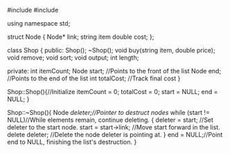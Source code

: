 #include <iostream>
#include <cstdlib>

using namespace std;


struct Node
{
    Node* link;
    string item
    double cost;
};

class Shop
{
public:
  Shop();
  ~Shop();
  void buy(string item, double price);
  void remove;
  void sort;
  void output;
  int length;
  
private:
  int itemCount;
  Node start; //Points to the front of the list
  Node end; //Points to the end of the list
  int totalCost; //Track final cost
}

Shop::Shop(){//Initialize
  itemCount = 0;
  totalCost = 0;
  start = NULL;
  end = NULL;
}

Shop::~Shop(){
  Node *deleter;//Pointer to destruct nodes*
  while (start != NULL)//While elements remain, continue deleting.
 {
  deleter = start; //Set deleter to the start node.
  start = start->link; //Move start forward in the list.
  delete deleter; //Delete the node deleter is pointing at.
 }
 end = NULL;//Point end to NULL, finishing the list's destruction.
}
